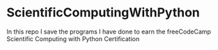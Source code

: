 # ScientificComputingWithPython
In this repo I save the programs I have done to earn the freeCodeCamp Scientific Computing with Python Certification
